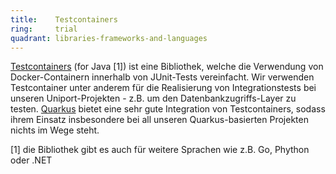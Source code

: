 ```yaml
---
title:    Testcontainers  
ring:     trial  
quadrant: libraries-frameworks-and-languages
---
```


[Testcontainers][testcontainers] (for Java [1]) ist eine Bibliothek, welche die Verwendung von Docker-Containern innerhalb von JUnit-Tests vereinfacht. Wir verwenden Testcontainer unter anderem für die Realisierung von Integrationstests bei unseren
Uniport-Projekten - z.B. um den Datenbankzugriffs-Layer zu testen. [Quarkus][quarkus] bietet eine sehr gute Integration von Testcontainers, sodass ihrem Einsatz insbesondere bei all unseren Quarkus-basierten Projekten nichts im Wege steht.

[1] die Bibliothek gibt es auch für weitere Sprachen wie z.B. Go, Phython oder .NET

[testcontainers]: https://www.testcontainers.org/
[quarkus]: https://quarkus.io/
